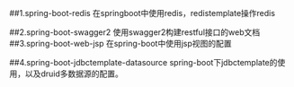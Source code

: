 ##1.spring-boot-redis
	在springboot中使用redis，redistemplate操作redis

##2.spring-boot-swagger2
	使用swagger2构建restful接口的web文档
##3.spring-boot-web-jsp
	在spring-boot中使用jsp视图的配置

##4.spring-boot-jdbctemplate-datasource
	spring-boot下jdbctemplate的使用，以及druid多数据源的配置。